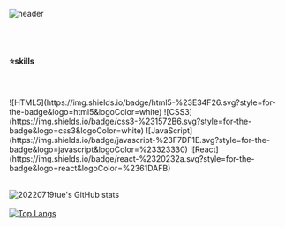 ![header](https://capsule-render.vercel.app/api?type=waving=&color=gradient&text=%2020220719tue%20&height=300&fontSize=100)


<br/>
<br/>

#### ⭐skills
<br/>
<br/>
![HTML5](https://img.shields.io/badge/html5-%23E34F26.svg?style=for-the-badge&logo=html5&logoColor=white) 
![CSS3](https://img.shields.io/badge/css3-%231572B6.svg?style=for-the-badge&logo=css3&logoColor=white)
![JavaScript](https://img.shields.io/badge/javascript-%23F7DF1E.svg?style=for-the-badge&logo=javascript&logoColor=%23323330)
![React](https://img.shields.io/badge/react-%2320232a.svg?style=for-the-badge&logo=react&logoColor=%2361DAFB)



<br/>
<br/>


![20220719tue's GitHub stats](https://github-readme-stats.vercel.app/api?username=20220719tue&theme=buefy&show_icons=true)
<br/>
<br/>
[![Top Langs](https://github-readme-stats.vercel.app/api/top-langs/?username=20220719tue&layout=compact)](https://github.com/20220719tue/github-readme-stats)

